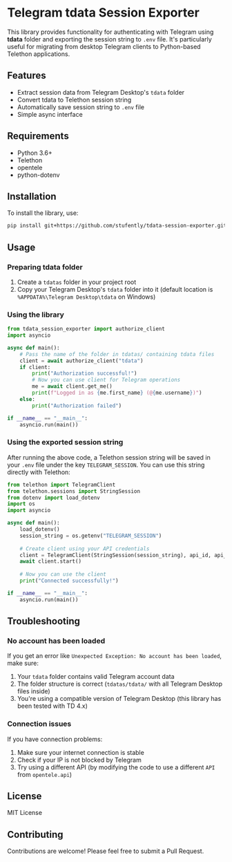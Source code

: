 # Telegram tdata Session Exporter

This library provides functionality for authenticating with Telegram using **tdata** folder and exporting the session string to `.env` file. It's particularly useful for migrating from desktop Telegram clients to Python-based Telethon applications.

## Features

- Extract session data from Telegram Desktop's `tdata` folder
- Convert tdata to Telethon session string
- Automatically save session string to `.env` file
- Simple async interface

## Requirements

- Python 3.6+
- Telethon
- opentele
- python-dotenv

## Installation

To install the library, use:

```bash
pip install git+https://github.com/stufently/tdata-session-exporter.git
```

## Usage

### Preparing tdata folder

1. Create a `tdatas` folder in your project root
2. Copy your Telegram Desktop's `tdata` folder into it (default location is `%APPDATA%\Telegram Desktop\tdata` on Windows)

### Using the library

```python
from tdata_session_exporter import authorize_client
import asyncio

async def main():
    # Pass the name of the folder in tdatas/ containing tdata files
    client = await authorize_client("tdata")
    if client:
        print("Authorization successful!")
        # Now you can use client for Telegram operations
        me = await client.get_me()
        print(f"Logged in as {me.first_name} (@{me.username})")
    else:
        print("Authorization failed")

if __name__ == "__main__":
    asyncio.run(main())
```

### Using the exported session string

After running the above code, a Telethon session string will be saved in your `.env` file under the key `TELEGRAM_SESSION`. You can use this string directly with Telethon:

```python
from telethon import TelegramClient
from telethon.sessions import StringSession
from dotenv import load_dotenv
import os
import asyncio

async def main():
    load_dotenv()
    session_string = os.getenv("TELEGRAM_SESSION")
    
    # Create client using your API credentials
    client = TelegramClient(StringSession(session_string), api_id, api_hash)
    await client.start()
    
    # Now you can use the client
    print("Connected successfully!")

if __name__ == "__main__":
    asyncio.run(main())
```

## Troubleshooting

### No account has been loaded

If you get an error like `Unexpected Exception: No account has been loaded`, make sure:

1. Your `tdata` folder contains valid Telegram account data
2. The folder structure is correct (`tdatas/tdata/` with all Telegram Desktop files inside)
3. You're using a compatible version of Telegram Desktop (this library has been tested with TD 4.x)

### Connection issues

If you have connection problems:

1. Make sure your internet connection is stable
2. Check if your IP is not blocked by Telegram
3. Try using a different API (by modifying the code to use a different `API` from `opentele.api`)

## License

MIT License

## Contributing

Contributions are welcome! Please feel free to submit a Pull Request.
